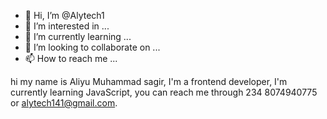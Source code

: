 - 👋 Hi, I’m @Alytech1
- 👀 I’m interested in ...
- 🌱 I’m currently learning ...
- 💞️ I’m looking to collaborate on ...
- 📫 How to reach me ...

<!---
Alytech1/Alytech1 is a ✨ special ✨ repository because its `README.md` (this file) appears on your GitHub profile.
You can click the Preview link to take a look at your changes.
--->
hi my name is Aliyu Muhammad sagir,
I'm a frontend developer,
I'm currently learning JavaScript,
you can reach me through 234 8074940775 or alytech141@gmail.com.
